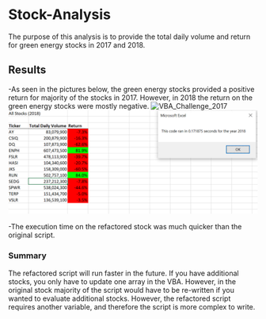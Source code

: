 # Stock-Analysis 
The purpose of this analysis is to provide the total daily volume and return for green energy stocks in 2017 and 2018.
## Results
 -As seen in the pictures below, the green energy stocks provided a positive return for majority of the stocks in 2017. However, in 2018 the return on the green energy stocks were mostly negative. 
 ![VBA_Challenge_2017](Resources/VBA_Challenge_2017.PNG.png) 
 ![VBA_Challenge_2018](/Resources/VBA_Challenge_2018.png)
 
 -The execution time on the refactored stock was much quicker than the original script.
  ### Summary
 The refactored script will run faster in the future. If you have additional stocks, you only have to update one array in the VBA. However, in the original stock majority of the script would have to be re-written if you wanted to evaluate additional stocks. 
 However, the refactored script requires another variable, and therefore the script is more complex to write. 
